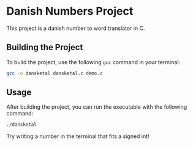 # Danish Numbers Project

This project is a danish number to word translator in C.

## Building the Project

To build the project, use the following `gcc` command in your terminal:

```sh
gcc -o dansketal dansketal.c demo.c
```

## Usage

After building the project, you can run the executable with the following command:

```sh
./dansketal
```


Try writing a number in the terminal that fits a signed int!